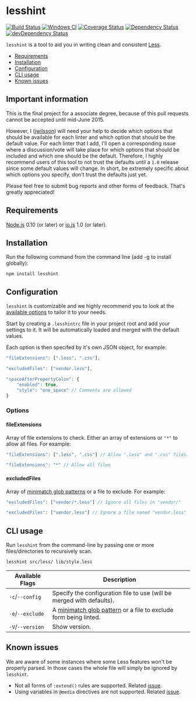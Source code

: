 # lesshint

[![Build Status](https://travis-ci.org/jwilsson/lesshint.svg?branch=master)](https://travis-ci.org/jwilsson/lesshint)
[![Windows CI](https://ci.appveyor.com/api/projects/status/github/jwilsson/lesshint?svg=true)](https://ci.appveyor.com/project/jwilsson/lesshint/branch/master)
[![Coverage Status](https://coveralls.io/repos/jwilsson/lesshint/badge.svg?branch=master)](https://coveralls.io/r/jwilsson/lesshint?branch=master)
[![Dependency Status](https://david-dm.org/jwilsson/lesshint.svg?theme=shields.io&style=flat)](https://david-dm.org/jwilsson/lesshint)
[![devDependency Status](https://david-dm.org/jwilsson/lesshint/dev-status.svg?theme=shields.io&style=flat)](https://david-dm.org/jwilsson/lesshint#info=devDependencies)

`lesshint` is a tool to aid you in writing clean and consistent [Less](http://lesscss.org/).

* [Requirements](#requirements)
* [Installation](#installation)
* [Configuration](#configuration)
* [CLI usage](#cli-usage)
* [Known issues](#known-issues)

## Important information
This is the final project for a associate degree, because of this pull requests cannot be accepted until mid-June 2015.

However, I ([jwilsson](https://github.com/jwilsson)) will need your help to decide which options that should be available for each linter
and which option that should be the default value. For each linter that I add, I'll open a corresponding issue where a discussion/vote will 
take place for which options that should be included and which one should be the default. Therefore, I highly recommend users of this tool
to not trust the defaults until a `1.0` release since some default values will change. In short, be extremely specific about which options
you specify, don't trust the defaults just yet.

Please feel free to submit bug reports and other forms of feedback. That's greatly appreciated!

## Requirements
[Node.js](https://nodejs.org/) 0.10 (or later) or [io.js](https://iojs.org/) 1.0 (or later).

## Installation
Run the following command from the command line (add -g to install globally):

```
npm install lesshint
```

## Configuration
`lesshint` is customizable and we highly recommend you to look at the [available options](lib/linters/README.md) to tailor it to your needs.

Start by creating a `.lesshintrc` file in your project root and add your settings to it. It will be automatically loaded and merged with the default values.

Each option is then specifed by it's own JSON object, for example:

```js
"fileExtensions": [".less", ".css"],

"excludedFiles": ["vendor.less"],

"spaceAfterPropertyColon": {
    "enabled": true,
    "style": "one_space" // Comments are allowed
}
```

### Options

#### fileExtensions
Array of file extensions to check. Either an array of extensions or `"*"` to allow all files. For example:

```js
"fileExtensions": [".less", ".css"] // Allow ".less" and ".css" files. Can be passed with or without a dot.

"fileExtensions": "*" // Allow all files
```

#### excludedFiles
Array of [minimatch glob patterns](https://github.com/isaacs/minimatch) or a file to exclude. For example:

```js
"excludedFiles": ["vendor/*.less"] // Ignore all files in "vendor/"

"excludedFiles": ["vendor.less"] // Ignore a file named "vendor.less"
```

## CLI usage
Run `lesshint` from the command-line by passing one or more files/directories to recursively scan.

```
lesshint src/less/ lib/style.less
```

Available Flags     | Description
--------------------|----------------------------------------------
`-c`/`--config`     | Specify the configuration file to use (will be merged with defaults).
`-e`/`--exclude`    | A [minimatch glob pattern](https://github.com/isaacs/minimatch) or a file to exclude form being linted.
`-V`/`--version`    | Show version.

## Known issues
We are aware of some instances where some Less features won't be properly parsed. In those cases the whole file will simply be ignored by `lesshint`.

* Not all forms of `:extend()` rules are supported. Related [issue](https://github.com/tonyganch/gonzales-pe/issues/15).
* Using variables in `@media` directives are not supported. Related [issue](https://github.com/tonyganch/gonzales-pe/issues/17).
